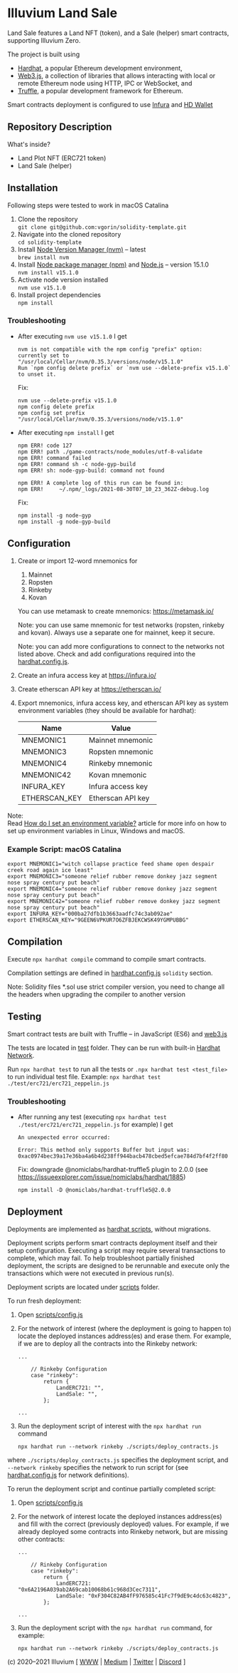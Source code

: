 # Illuvium Land Sale #
Land Sale features a Land NFT (token), and a Sale (helper) smart contracts, supporting Illuvium Zero.

The project is built using
* [Hardhat](https://hardhat.org/), a popular Ethereum development environment,
* [Web3.js](https://web3js.readthedocs.io/), a collection of libraries that allows interacting with
local or remote Ethereum node using HTTP, IPC or WebSocket, and
* [Truffle](https://www.trufflesuite.com/truffle), a popular development framework for Ethereum.

Smart contracts deployment is configured to use [Infura](https://infura.io/)
and [HD Wallet](https://www.npmjs.com/package/@truffle/hdwallet-provider)

## Repository Description ##
What's inside?

* Land Plot NFT (ERC721 token)
* Land Sale (helper)

## Installation ##

Following steps were tested to work in macOS Catalina

1. Clone the repository  
    ```git clone git@github.com:vgorin/solidity-template.git```
2. Navigate into the cloned repository  
    ```cd solidity-template```
3. Install [Node Version Manager (nvm)](https://github.com/nvm-sh/nvm) – latest  
    ```brew install nvm```
4. Install [Node package manager (npm)](https://www.npmjs.com/) and [Node.js](https://nodejs.org/) – version 15.1.0  
    ```nvm install v15.1.0```
5. Activate node version installed  
    ```nvm use v15.1.0```
6. Install project dependencies  
    ```npm install```

### Troubleshooting ###
* After executing ```nvm use v15.1.0``` I get  
    ```
    nvm is not compatible with the npm config "prefix" option: currently set to "/usr/local/Cellar/nvm/0.35.3/versions/node/v15.1.0"
    Run `npm config delete prefix` or `nvm use --delete-prefix v15.1.0` to unset it.
    ```
    Fix:  
    ```
    nvm use --delete-prefix v15.1.0
    npm config delete prefix
    npm config set prefix "/usr/local/Cellar/nvm/0.35.3/versions/node/v15.1.0"
    ```
* After executing ```npm install``` I get
    ```
    npm ERR! code 127
    npm ERR! path ./game-contracts/node_modules/utf-8-validate
    npm ERR! command failed
    npm ERR! command sh -c node-gyp-build
    npm ERR! sh: node-gyp-build: command not found
    
    npm ERR! A complete log of this run can be found in:
    npm ERR!     ~/.npm/_logs/2021-08-30T07_10_23_362Z-debug.log
    ```
    Fix:  
    ```
    npm install -g node-gyp
    npm install -g node-gyp-build
    ```

## Configuration ##
1. Create or import 12-word mnemonics for
    1. Mainnet
    2. Ropsten
    3. Rinkeby
    4. Kovan

    You can use metamask to create mnemonics: https://metamask.io/

    Note: you can use same mnemonic for test networks (ropsten, rinkeby and kovan).
    Always use a separate one for mainnet, keep it secure.

    Note: you can add more configurations to connect to the networks not listed above.
    Check and add configurations required into the [hardhat.config.js](hardhat.config.js).

2. Create an infura access key at https://infura.io/

3. Create etherscan API key at https://etherscan.io/

4. Export mnemonics, infura access key, and etherscan API key as system environment variables
    (they should be available for hardhat):

    | Name         | Value             |
    |--------------|-------------------|
    | MNEMONIC1    | Mainnet mnemonic  |
    | MNEMONIC3    | Ropsten mnemonic  |
    | MNEMONIC4    | Rinkeby mnemonic  |
    | MNEMONIC42   | Kovan mnemonic    |
    | INFURA_KEY   | Infura access key |
    | ETHERSCAN_KEY| Etherscan API key |

Note:  
Read [How do I set an environment variable?](https://www.schrodinger.com/kb/1842) article for more info on how to
set up environment variables in Linux, Windows and macOS.

### Example Script: macOS Catalina ###
```
export MNEMONIC1="witch collapse practice feed shame open despair creek road again ice least"
export MNEMONIC3="someone relief rubber remove donkey jazz segment nose spray century put beach"
export MNEMONIC4="someone relief rubber remove donkey jazz segment nose spray century put beach"
export MNEMONIC42="someone relief rubber remove donkey jazz segment nose spray century put beach"
export INFURA_KEY="000ba27dfb1b3663aadfc74c3ab092ae"
export ETHERSCAN_KEY="9GEEN6VPKUR7O6ZFBJEKCWSK49YGMPUBBG"
```

## Compilation ##
Execute ```npx hardhat compile``` command to compile smart contracts.

Compilation settings are defined in [hardhat.config.js](./hardhat.config.js) ```solidity``` section.

Note: Solidity files *.sol use strict compiler version, you need to change all the headers when upgrading the
compiler to another version 

## Testing ##
Smart contract tests are built with Truffle – in JavaScript (ES6) and [web3.js](https://web3js.readthedocs.io/)

The tests are located in [test](./test) folder. 
They can be run with built-in [Hardhat Network](https://hardhat.org/hardhat-network/).

Run ```npx hardhat test``` to run all the tests or ```.npx hardhat test <test_file>``` to run individual test file.
Example: ```npx hardhat test ./test/erc721/erc721_zeppelin.js```

### Troubleshooting ###
* After running any test (executing ```npx hardhat test ./test/erc721/erc721_zeppelin.js``` for example) I get
    ```
    An unexpected error occurred:
    
    Error: This method only supports Buffer but input was: 0xac0974bec39a17e36ba4a6b4d238ff944bacb478cbed5efcae784d7bf4f2ff80
    ```
    Fix: downgrade @nomiclabs/hardhat-truffle5 plugin to 2.0.0 (see https://issueexplorer.com/issue/nomiclabs/hardhat/1885)
    ```
    npm install -D @nomiclabs/hardhat-truffle5@2.0.0
    ```

## Deployment ##
Deployments are implemented as [hardhat scripts](https://hardhat.org/guides/deploying.html), without migrations.

Deployment scripts perform smart contracts deployment itself and their setup configuration.
Executing a script may require several transactions to complete, which may fail. To help troubleshoot
partially finished deployment, the scripts are designed to be rerunnable and execute only the transactions
which were not executed in previous run(s).

Deployment scripts are located under [scripts](./scripts) folder.

To run fresh deployment:

1. Open [scripts/config.js](./scripts/config.js)

2. For the network of interest (where the deployment is going to happen to) locate the deployed instances address(es) and
erase them. For example, if we are to deploy all the contracts into the Rinkeby network:
    ```
    ...

		// Rinkeby Configuration
		case "rinkeby":
			return {
				LandERC721: "",
				LandSale: "",
			};

    ...
    ```

3. Run the deployment script of interest with the ```npx hardhat run``` command
    ```
    npx hardhat run --network rinkeby ./scripts/deploy_contracts.js
    ```
where ```./scripts/deploy_contracts.js``` specifies the deployment script,
and ```--network rinkeby``` specifies the network to run script for
(see [hardhat.config.js](./hardhat.config.js) for network definitions). 

To rerun the deployment script and continue partially completed script:

1. Open [scripts/config.js](./scripts/config.js)

2. For the network of interest locate the deployed instances address(es) and fill with the correct (previously deployed)
values. For example, if we already deployed some contracts into Rinkeby network, but are missing other contracts:
    ```
    ...

		// Rinkeby Configuration
		case "rinkeby":
			return {
				LandERC721: "0x6A2196A039ab2A69cab10068b61c968d3Cec7311",
				LandSale: "0xF304C82AB4fF976585c41Fc7f9dE9c4dc63c4823",
			};

    ...
    ```

3. Run the deployment script with the ```npx hardhat run``` command, for example:
    ```
    npx hardhat run --network rinkeby ./scripts/deploy_contracts.js
    ```

(c) 2020–2021 Illuvium [
[WWW](https://illuvium.io/)
| [Medium](https://illuvium.medium.com/)
| [Twitter](https://twitter.com/illuviumio)
| [Discord](https://discord.gg/T5pMyU8QtH)
]

